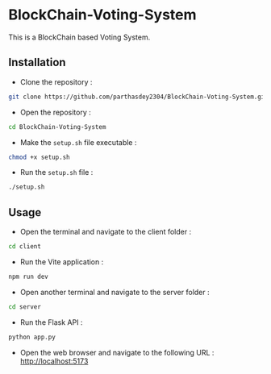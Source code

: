 # BlockChain-Voting-System
This is a BlockChain based Voting System.

## Installation
+ Clone the repository : 
``` sh
git clone https://github.com/parthasdey2304/BlockChain-Voting-System.git
```
+ Open the repository :
```sh
cd BlockChain-Voting-System
```
+ Make the `setup.sh` file executable :
``` sh
chmod +x setup.sh
```
+ Run the `setup.sh` file : 
``` sh
./setup.sh
```

## Usage
+ Open the terminal and navigate to the client folder : 
``` sh
cd client
```

+ Run the Vite application :
``` sh
npm run dev
```

+ Open another terminal and navigate to the server folder : 
``` sh
cd server
```

+ Run the Flask API :
``` sh
python app.py
```

+ Open the web browser and navigate to the following URL :
[http://localhost:5173](http://localhost:5173)
